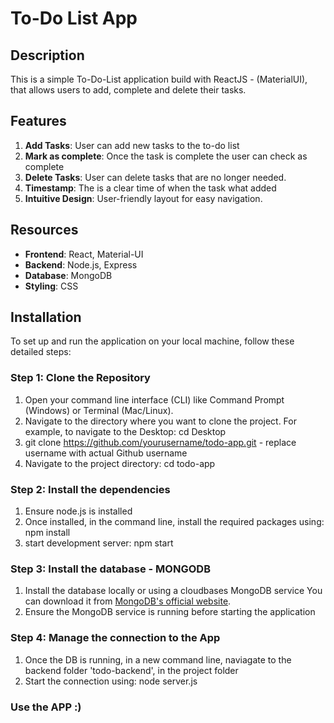 # To-Do List App

## Description 
This is a simple To-Do-List application build with ReactJS - (MaterialUI), that allows users to add, complete and delete their tasks. 

## Features

1. **Add Tasks**: User can add new tasks to the to-do list 
2. **Mark as complete**: Once the task is complete the user can check as complete 
3. **Delete Tasks**: User can 
delete tasks that are no longer needed.
3. **Timestamp**: The is a clear time of when the task what added
4. **Intuitive Design**: User-friendly layout for easy navigation.


## Resources
- **Frontend**: React, Material-UI
- **Backend**: Node.js, Express
- **Database**: MongoDB
- **Styling**: CSS

## Installation

To set up and run the application on your local machine, follow these detailed steps:

### Step 1: Clone the Repository
1. Open your command line interface (CLI) like Command Prompt (Windows) or Terminal (Mac/Linux).
2. Navigate to the directory where you want to clone the project. For example, to navigate to the Desktop: cd Desktop
3. git clone https://github.com/yourusername/todo-app.git - replace username with actual Github username
4. Navigate to the project directory: cd todo-app

### Step 2: Install the dependencies
1. Ensure node.js is installed 
2. Once installed, in the command line, install the required packages using: npm install
3. start development server: npm start

### Step 3: Install the database - MONGODB 
1. Install the database locally or using a cloudbases MongoDB service
You can download it from [MongoDB's official website](https://www.mongodb.com/try/download/community).
2. Ensure the MongoDB service is running before starting the application

### Step 4: Manage the connection to the App
1. Once the DB is running, in a new command line, naviagate to the backend folder 'todo-backend', in the project folder
2. Start the connection using: node server.js

### Use the APP :)